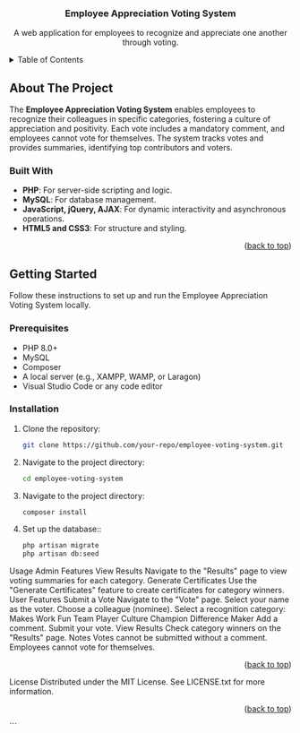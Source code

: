 <a name="readme-top"></a>
<div align="center">
  <h3 align="center">Employee Appreciation Voting System</h3>
  <p align="center">
    A web application for employees to recognize and appreciate one another through voting.
  </p>
</div>

<!-- TABLE OF CONTENTS -->
<details>
  <summary>Table of Contents</summary>
  <ol>
    <li>
      <a href="#about-the-project">About The Project</a>
      <ul>
        <li><a href="#built-with">Built With</a></li>
      </ul>
    </li>
    <li>
      <a href="#getting-started">Getting Started</a>
      <ul>
        <li><a href="#prerequisites">Prerequisites</a></li>
        <li><a href="#installation">Installation</a></li>
      </ul>
    </li>
    <li><a href="#usage">Usage</a></li>
    <li><a href="#license">License</a></li>
  </ol>
</details>

<!-- ABOUT THE PROJECT -->
## About The Project

The **Employee Appreciation Voting System** enables employees to recognize their colleagues in specific categories, fostering a culture of appreciation and positivity. Each vote includes a mandatory comment, and employees cannot vote for themselves. The system tracks votes and provides summaries, identifying top contributors and voters.

### Built With

* **PHP**: For server-side scripting and logic.
* **MySQL**: For database management.
* **JavaScript, jQuery, AJAX**: For dynamic interactivity and asynchronous operations.
* **HTML5 and CSS3**: For structure and styling.

<p align="right">(<a href="#readme-top">back to top</a>)</p>

<!-- GETTING STARTED -->
## Getting Started

Follow these instructions to set up and run the Employee Appreciation Voting System locally.

### Prerequisites

* PHP 8.0+
* MySQL
* Composer
* A local server (e.g., XAMPP, WAMP, or Laragon)
* Visual Studio Code or any code editor

### Installation

1. Clone the repository:
   ```sh
   git clone https://github.com/your-repo/employee-voting-system.git
2. Navigate to the project directory:
    ```sh
    cd employee-voting-system
3. Navigate to the project directory:
    ```sh
    composer install
4. Set up the database::
    ```sh
    php artisan migrate
    php artisan db:seed

Usage
Admin Features
View Results
Navigate to the "Results" page to view voting summaries for each category.
Generate Certificates
Use the "Generate Certificates" feature to create certificates for category winners.
User Features
Submit a Vote
Navigate to the "Vote" page.
Select your name as the voter.
Choose a colleague (nominee).
Select a recognition category:
Makes Work Fun
Team Player
Culture Champion
Difference Maker
Add a comment.
Submit your vote.
View Results
Check category winners on the "Results" page.
Notes
Votes cannot be submitted without a comment.
Employees cannot vote for themselves.
<p align="right">(<a href="#readme-top">back to top</a>)</p> <!-- LICENSE -->
License
Distributed under the MIT License. See LICENSE.txt for more information.

<p align="right">(<a href="#readme-top">back to top</a>)</p> ```
